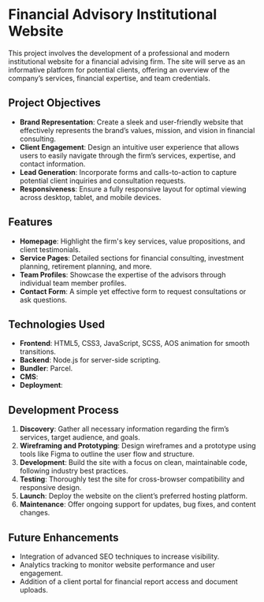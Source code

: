 # Financial Advisory Institutional Website

This project involves the development of a professional and modern institutional website for a financial advising firm. The site will serve as an informative platform for potential clients, offering an overview of the company’s services, financial expertise, and team credentials.

## Project Objectives

- **Brand Representation**: Create a sleek and user-friendly website that effectively represents the brand’s values, mission, and vision in financial consulting.
- **Client Engagement**: Design an intuitive user experience that allows users to easily navigate through the firm’s services, expertise, and contact information.
- **Lead Generation**: Incorporate forms and calls-to-action to capture potential client inquiries and consultation requests.
- **Responsiveness**: Ensure a fully responsive layout for optimal viewing across desktop, tablet, and mobile devices.

## Features

- **Homepage**: Highlight the firm's key services, value propositions, and client testimonials.
- **Service Pages**: Detailed sections for financial consulting, investment planning, retirement planning, and more.
- **Team Profiles**: Showcase the expertise of the advisors through individual team member profiles.
- **Contact Form**: A simple yet effective form to request consultations or ask questions.

## Technologies Used

- **Frontend**: HTML5, CSS3, JavaScript, SCSS, AOS animation for smooth transitions.
- **Backend**: Node.js for server-side scripting.
- **Bundler**: Parcel.
- **CMS**:
- **Deployment**:

## Development Process

1. **Discovery**: Gather all necessary information regarding the firm’s services, target audience, and goals.
2. **Wireframing and Prototyping**: Design wireframes and a prototype using tools like Figma to outline the user flow and structure.
3. **Development**: Build the site with a focus on clean, maintainable code, following industry best practices.
4. **Testing**: Thoroughly test the site for cross-browser compatibility and responsive design.
5. **Launch**: Deploy the website on the client’s preferred hosting platform.
6. **Maintenance**: Offer ongoing support for updates, bug fixes, and content changes.

## Future Enhancements

- Integration of advanced SEO techniques to increase visibility.
- Analytics tracking to monitor website performance and user engagement.
- Addition of a client portal for financial report access and document uploads.
